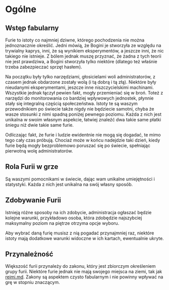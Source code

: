 # Ogólne

## Wstęp fabularny

Furie to istoty co najmniej dziwne, którego pochodzenia nie można jednoznacznie określić. Jedni mówią, że Bogini je stworzyła ze względu na trywialny kaprys, inni, że są wynikiem eksperymentów, a jeszcze inni, że nic takiego nie istnieje. Z bólem jednak muszę przyznać, że żadna z tych teorii nie jest prawdziwa, a Bogini stworzyła tylko niektóre (dlatego też właśnie trzeba zabezpieczać sprzęt hasłem).

Na początku były tylko narzędziami, głosicielami woli administratorów, z czasem jednak obdarzone zostały wolą (i tą dobrą i tą złą). Niektóre były nieudanymi eksperymentami, jeszcze inne niszczycielskimi machinami. Wszystkie jednak łączył pewien fakt, mogły przemieniać się w broń. Toteż z narzędzi do monitorowania co bardziej wpływowych jednostek, płynnie stały się integralną częścią społeczeństwa. Istoty te są waszym przewodnikiem po świecie także nigdy nie będziecie samotni, chyba że wasze stosunki z nimi spadną poniżej pewnego poziomu. Każda z nich jest unikalna w swoim własnym aspekcie, łatwiej znaleźć dwa takie same płatki śniegu niż dwie takie same furie.

Odliczając fakt, że furie i ludzie ewidentnie nie mogą się dogadać, te mimo tego cały czas próbują. Chociaż może w końcu nadejdzie taki dzień, kiedy furie będą mogły bezproblemowo poruszać się po świecie, spełniając pierwotną wolę administratorów.

## Rola Furii w grze

Są waszymi pomocnikami w świecie, dając wam unikalne umiejętności i statystyki. Każda z nich jest unikalna na swój własny sposób.

## Zdobywanie Furii

Istnieją różne sposoby na ich zdobycie, administracja ogłaszać będzie kolejne warunki, przykładowo osoba, która zdobędzie najszybciej maksymalny poziom na piętrze otrzyma opcje wyboru.

Aby wybrać daną furię musisz z nią pogadać przynajmniej raz, niektóre istoty mają dodatkowe warunki widoczne w ich kartach, ewentualnie ukryte.

## Przynależność

Większość furii przynależy do zakonu, który jest zbiorczym określeniem grupy furii. Niektóre furie jednak nie mają swojego miejsca na ziemi, tak jak [reimi.md](niepowiazane/reimi.md "mention"). Zakony są aspektem czysto fabularnym i nie powinny wpływać na grę w stopniu znaczącym.
